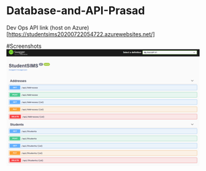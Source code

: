 # Database-and-API-Prasad

Dev Ops API link (host on Azure)
[https://studentsims20200722054722.azurewebsites.net/]

#Screenshots
![student API](./img/1.png)